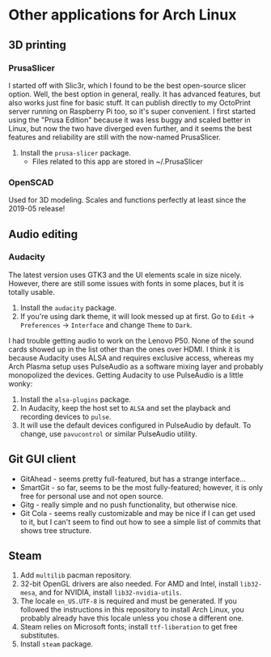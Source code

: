 # Other applications for Arch Linux

## 3D printing

### PrusaSlicer

I started off with Slic3r, which I found to be the best open-source slicer option.  Well, the best option in general, really.  It has advanced features, but also works just fine for basic stuff.  It can publish directly to my OctoPrint server running on Raspberry Pi too, so it's super convenient.  I first started using the "Prusa Edition" because it was less buggy and scaled better in Linux, but now the two have diverged even further, and it seems the best features and reliability are still with the now-named PrusaSlicer.

1. Install the `prusa-slicer` package.
    - Files related to this app are stored in ~/.PrusaSlicer

### OpenSCAD

Used for 3D modeling.  Scales and functions perfectly at least since the 2019-05 release!

## Audio editing

### Audacity

The latest version uses GTK3 and the UI elements scale in size nicely.  However, there are still some issues with fonts in some places, but it is totally usable.

1. Install the `audacity` package.
2. If you're using dark theme, it will look messed up at first.  Go to `Edit` → `Preferences` → `Interface` and change `Theme` to `Dark`.

I had trouble getting audio to work on the Lenovo P50.  None of the sound cards showed up in the list other than the ones over HDMI.  I think it is because Audacity uses ALSA and requires exclusive access, whereas my Arch Plasma setup uses PulseAudio as a software mixing layer and probably monopolized the devices.  Getting Audacity to use PulseAudio is a little wonky:

1. Install the `alsa-plugins` package.
2. In Audacity, keep the host set to `ALSA` and set the playback and recording devices to `pulse`.
3. It will use the default devices configured in PulseAudio by default.  To change, use `pavucontrol` or similar PulseAudio utility.

## Git GUI client

- GitAhead - seems pretty full-featured, but has a strange interface...
- SmartGit - so far, seems to be the most fully-featured; however, it is only free for personal use and not open source.
- Gitg - really simple and no push functionality, but otherwise nice.
- Git Cola - seems really customizable and may be nice if I can get used to it, but I can't seem to find out how to see a simple list of commits that shows tree structure.

## Steam

1. Add `multilib` pacman repository.
2. 32-bit OpenGL drivers are also needed.  For AMD and Intel, install `lib32-mesa`, and for NVIDIA, install `lib32-nvidia-utils`.
3. The locale `en_US.UTF-8` is required and must be generated.  If you followed the instructions in this repository to install Arch Linux, you probably already have this locale unless you chose a different one.
4. Steam relies on Microsoft fonts; install `ttf-liberation` to get free substitutes.
5. Install `steam` package.